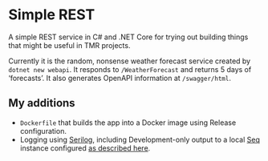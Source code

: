 # Simple REST

A simple REST service in C# and .NET Core for trying out building things that might be useful
in TMR projects.

Currently it is the random, nonsense weather forecast service created by `dotnet new webapi`.
It responds to `/WeatherForecast` and returns 5 days of ‘forecasts’. It also generates
OpenAPI information at `/swagger/html`.

## My additions

- `Dockerfile` that builds the app into a Docker image using Release configuration.
- Logging using [Serilog](https://serilog.net), including Development-only output to a local
  [Seq](https://datalust.co/seq) instance configured [as described
  here](https://gist.github.com/mjstrasser/78d47b99efa7fbae2dc9634012ef6c18).
